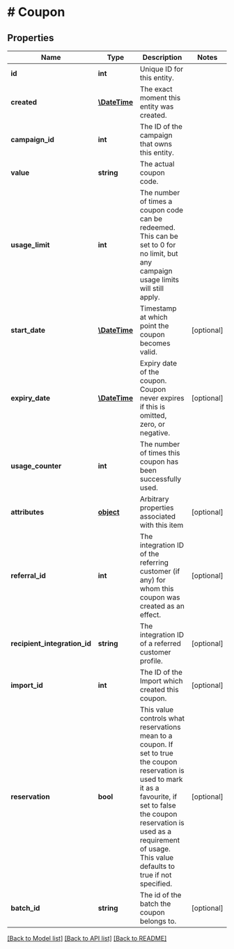 # # Coupon

## Properties

Name | Type | Description | Notes
------------ | ------------- | ------------- | -------------
**id** | **int** | Unique ID for this entity. | 
**created** | [**\DateTime**](\DateTime.md) | The exact moment this entity was created. | 
**campaign_id** | **int** | The ID of the campaign that owns this entity. | 
**value** | **string** | The actual coupon code. | 
**usage_limit** | **int** | The number of times a coupon code can be redeemed. This can be set to 0 for no limit, but any campaign usage limits will still apply. | 
**start_date** | [**\DateTime**](\DateTime.md) | Timestamp at which point the coupon becomes valid. | [optional] 
**expiry_date** | [**\DateTime**](\DateTime.md) | Expiry date of the coupon. Coupon never expires if this is omitted, zero, or negative. | [optional] 
**usage_counter** | **int** | The number of times this coupon has been successfully used. | 
**attributes** | [**object**](.md) | Arbitrary properties associated with this item | [optional] 
**referral_id** | **int** | The integration ID of the referring customer (if any) for whom this coupon was created as an effect. | [optional] 
**recipient_integration_id** | **string** | The integration ID of a referred customer profile. | [optional] 
**import_id** | **int** | The ID of the Import which created this coupon. | [optional] 
**reservation** | **bool** | This value controls what reservations mean to a coupon. If set to true the coupon reservation is used to mark it as a favourite, if set to false the coupon reservation is used as a requirement of usage. This value defaults to true if not specified. | [optional] 
**batch_id** | **string** | The id of the batch the coupon belongs to. | [optional] 

[[Back to Model list]](../../README.md#documentation-for-models) [[Back to API list]](../../README.md#documentation-for-api-endpoints) [[Back to README]](../../README.md)


